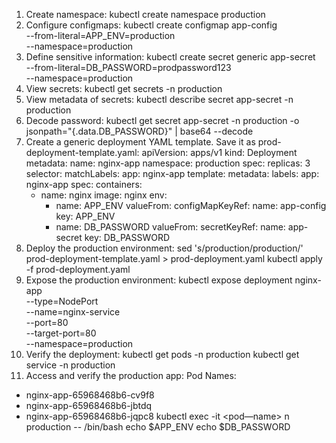 1. Create namespace: kubectl create namespace production
2. Configure configmaps:
kubectl create configmap app-config \
  --from-literal=APP_ENV=production \
  --namespace=production
3. Define sensitive information:
kubectl create secret generic app-secret \
  --from-literal=DB_PASSWORD=prodpassword123 \
  --namespace=production
4. View secrets:
kubectl get secrets -n production
5. View metadata of secrets:
kubectl describe secret app-secret -n production
6. Decode password:
kubectl get secret app-secret -n production -o jsonpath="{.data.DB_PASSWORD}" | base64 --decode
7. Create a generic deployment YAML template. Save it as prod-deployment-template.yaml:
apiVersion: apps/v1
kind: Deployment
metadata:
  name: nginx-app
  namespace: production
spec:
  replicas: 3
  selector:
    matchLabels:
      app: nginx-app
  template:
    metadata:
      labels:
        app: nginx-app
    spec:
      containers:
      - name: nginx
        image: nginx
        env:
        - name: APP_ENV
          valueFrom:
            configMapKeyRef:
              name: app-config
              key: APP_ENV
        - name: DB_PASSWORD
          valueFrom:
            secretKeyRef:
              name: app-secret
              key: DB_PASSWORD
8. Deploy the production environment:
sed 's/production/production/' prod-deployment-template.yaml > prod-deployment.yaml 
kubectl apply -f prod-deployment.yaml
9. Expose the production environment:
kubectl expose deployment nginx-app \
  --type=NodePort \
  --name=nginx-service \
  --port=80 \
  --target-port=80 \
  --namespace=production
10. Verify the deployment:
kubectl get pods -n production
kubectl get service -n production
11. Access and verify the production app:
Pod Names:
- nginx-app-65968468b6-cv9f8 
- nginx-app-65968468b6-jbtdq 
- nginx-app-65968468b6-jqpc8 
kubectl exec -it <pod—name> n production -- /bin/bash
echo $APP_ENV
echo $DB_PASSWORD






